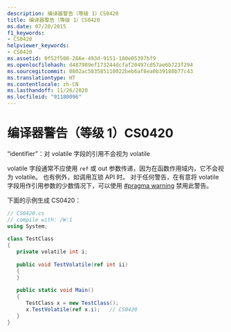 ```yaml
---
description: 编译器警告（等级 1）CS0420
title: 编译器警告（等级 1）CS0420
ms.date: 07/20/2015
f1_keywords:
- CS0420
helpviewer_keywords:
- CS0420
ms.assetid: 0f52f508-286e-493d-9151-180e05397bf9
ms.openlocfilehash: d487989ef173244dcfaf20497cd57ae6b723f294
ms.sourcegitcommit: 0802ac583585110022beb6af8ea0b39188b77c43
ms.translationtype: HT
ms.contentlocale: zh-CN
ms.lasthandoff: 11/26/2020
ms.locfileid: "91180096"
---
```

# <a name="compiler-warning-level-1-cs0420"></a>编译器警告（等级 1）CS0420

“identifier”：对 volatile 字段的引用不会视为 volatile  
  
 volatile 字段通常不应使用 `ref` 或 out 参数传递，因为在函数作用域内，它不会视为 volatile。 也有例外，如调用互锁 API 时。 对于任何警告，在有意将 volatile 字段用作引用参数的少数情况下，可以使用 [#pragma warning](../preprocessor-directives/preprocessor-pragma-warning.md) 禁用此警告。  
  
 下面的示例生成 CS0420：  
  
```csharp  
// CS0420.cs  
// compile with: /W:1  
using System;  
  
class TestClass  
{  
   private volatile int i;  
  
   public void TestVolatile(ref int ii)  
   {  
   }  
  
   public static void Main()  
   {  
      TestClass x = new TestClass();  
      x.TestVolatile(ref x.i);   // CS0420
   }  
}  
```
